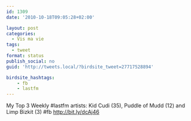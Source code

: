 ```yaml
---
id: 1309
date: '2010-10-18T09:05:28+02:00'

layout: post
categories:
  - Vis ma vie
tags:
  - tweet
format: status
publish_social: no
guid: 'http://tweets.local/?birdsite_tweet=27717528894'

birdsite_hashtags:
    - fb
    - lastfm
---
```


My Top 3 Weekly #lastfm artists: Kid Cudi (35), Puddle of Mudd (12) and Limp Bizkit (3) #fb http://bit.ly/dcAj46